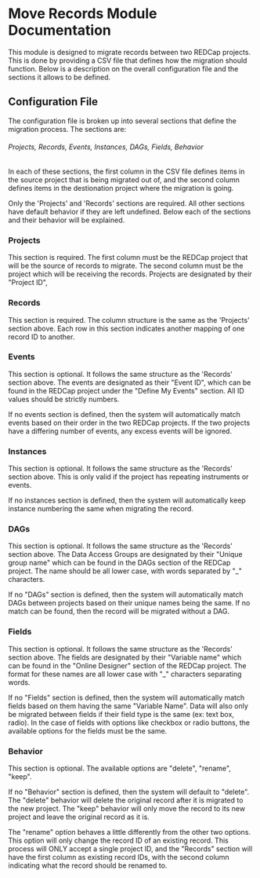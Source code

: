 # Move Records Module Documentation
This module is designed to migrate records between two REDCap projects. This is done by providing a CSV file that defines how the migration should function. Below is a description on the overall configuration file and the sections it allows to be defined.

## Configuration File
The configuration file is broken up into several sections that define the migration process. The sections are:
###### Projects, Records, Events, Instances, DAGs, Fields, Behavior
In each of these sections, the first column in the CSV file defines items in the source project that is being migrated out of, and the second column defines items in the destionation project where the migration is going.

Only the 'Projects' and 'Records' sections are required. All other sections have default behavior if they are left undefined. Below each of the sections and their behavior will be explained.

### Projects
This section is required. The first column must be the REDCap project that will be the source of records to migrate. The second column must be the project which will be receiving the records. Projects are designated by their "Project ID", 

### Records
This section is required. The column structure is the same as the 'Projects' section above. Each row in this section indicates another mapping of one record ID to another.

### Events
This section is optional. It follows the same structure as the 'Records' section above. The events are designated as their "Event ID", which can be found in the REDCap project under the "Define My Events" section. All ID values should be strictly numbers.

If no events section is defined, then the system will automatically match events based on their order in the two REDCap projects. If the two projects have a differing number of events, any excess events will be ignored.

### Instances
This section is optional. It follows the same structure as the 'Records' section above. This is only valid if the project has repeating instruments or events.

If no instances section is defined, then the system will automatically keep instance numbering the same when migrating the record.

### DAGs
This section is optional. It follows the same structure as the 'Records' section above. The Data Access Groups are designated by their "Unique group name" which can be found in the DAGs section of the REDCap project. The name should be all lower case, with words separated by "_" characters.

If no "DAGs" section is defined, then the system will automatically match DAGs between projects based on their unique names being the same. If no match can be found, then the record will be migrated without a DAG.

### Fields
This section is optional. It follows the same structure as the 'Records' section above. The fields are designated by their "Variable name" which can be found in the "Online Designer" section of the REDCap project. The format for these names are all lower case with "_" characters separating words.

If no "Fields" section is defined, then the system will automatically match fields based on them having the same "Variable Name". Data will also only be migrated between fields if their field type is the same (ex: text box, radio). In the case of fields with options like checkbox or radio buttons, the available options for the fields must be the same.

### Behavior
This section is optional. The available options are "delete", "rename", "keep".

If no "Behavior" section is defined, then the system will default to "delete". The "delete" behavior will delete the original record after it is migrated to the new project. The "keep" behavior will only move the record to its new project and leave the original record as it is.

The "rename" option behaves a little differently from the other two options. This option will only change the record ID of an existing record. This process will ONLY accept a single project ID, and the "Records" section will have the first column as existing record IDs, with the second column indicating what the record should be renamed to. 